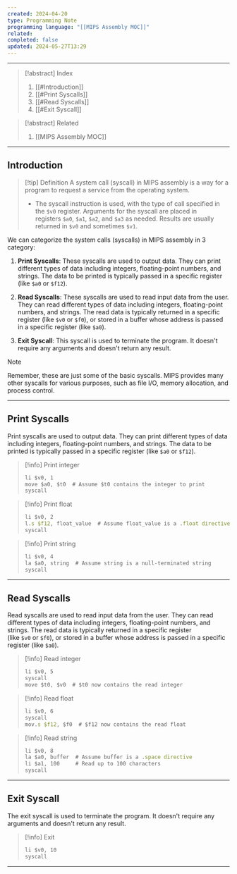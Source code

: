 ```yaml
---
created: 2024-04-20
type: Programming Note
programming language: "[[MIPS Assembly MOC]]"
related: 
completed: false
updated: 2024-05-27T13:29
---
```

---

>[!abstract] Index
>1. [[#Introduction]]
>2. [[#Print Syscalls]]
>3. [[#Read Syscalls]]
>4. [[#Exit Syscall]]

>[!abstract] Related
>1. [[MIPS Assembly MOC]]

---
## Introduction

>[!tip] Definition
>A system call (syscall) in MIPS assembly is a way for a program to request a service from the operating system. 
>- The syscall instruction is used, with the type of call specified in the `$v0` register. Arguments for the syscall are placed in registers `$a0`, `$a1`, `$a2`, and `$a3` as needed. Results are usually returned in `$v0` and sometimes `$v1`.

We can categorize the system calls (syscalls) in MIPS assembly in 3 category:

1. **Print Syscalls**: These syscalls are used to output data. They can print different types of data including integers, floating-point numbers, and strings. The data to be printed is typically passed in a specific register (like `$a0` or `$f12`).

2. **Read Syscalls**: These syscalls are used to read input data from the user. They can read different types of data including integers, floating-point numbers, and strings. The read data is typically returned in a specific register (like `$v0` or `$f0`), or stored in a buffer whose address is passed in a specific register (like `$a0`).
 
3. **Exit Syscall**: This syscall is used to terminate the program. It doesn't require any arguments and doesn't return any result.
 
>[!note]
>Remember, these are just some of the basic syscalls. MIPS provides many other syscalls for various purposes, such as file I/O, memory allocation, and process control.

---
## Print Syscalls

Print syscalls are used to output data. They can print different types of data including integers, floating-point numbers, and strings. The data to be printed is typically passed in a specific register (like `$a0` or `$f12`).

>[!info] Print integer
>
>```javascript
>li $v0, 1
>move $a0, $t0  # Assume $t0 contains the integer to print
>syscall
>```

>[!info] Print float
>```javascript
>li $v0, 2
>l.s $f12, float_value  # Assume float_value is a .float directive
>syscall
>```

>[!info] Print string
>```javascript
>li $v0, 4
>la $a0, string  # Assume string is a null-terminated string
>syscall
>```

---
## Read Syscalls

Read syscalls are used to read input data from the user. They can read different types of data including integers, floating-point numbers, and strings. The read data is typically returned in a specific register (like `$v0` or `$f0`), or stored in a buffer whose address is passed in a specific register (like `$a0`).

>[!info] Read integer
>```javascript
>li $v0, 5
>syscall
>move $t0, $v0  # $t0 now contains the read integer
>```

>[!info] Read float
>```javascript
>li $v0, 6
>syscall
>mov.s $f12, $f0  # $f12 now contains the read float
>```

>[!info] Read string
>```javascript
>li $v0, 8
>la $a0, buffer  # Assume buffer is a .space directive
>li $a1, 100     # Read up to 100 characters
>syscall
>```

---
## Exit Syscall

The exit syscall is used to terminate the program. It doesn't require any arguments and doesn't return any result.

>[!info] Exit
>```javascript
>li $v0, 10
>syscall
>```

---